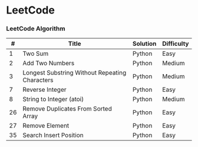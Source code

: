 # LeetCode

### LeetCode Algorithm

| #  | Title  | Solution | Difficulty |
| -- | ------ | -------- | ---------- |
| 1 | Two Sum | Python  | Easy |
| 2 | Add Two Numbers | Python  | Medium |
| 3 | Longest Substring Without Repeating Characters | Python | Medium |
| 7 | Reverse Integer | Python | Easy |
| 8 | String to Integer (atoi) | Python | Medium |
| 26 | Remove Duplicates From Sorted Array | Python | Easy |
| 27 | Remove Element | Python | Easy |
| 35 | Search Insert Position | Python | Easy |
